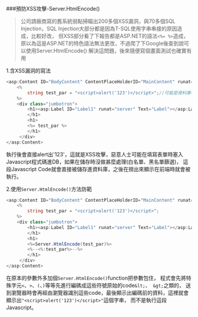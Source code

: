 ###預防XSS攻擊-Server.HtmlEncode()

>公司請廠商寫的舊系統弱點掃瞄出200多個XSS漏洞，與70多個SQL Injection，SQL Injection大部分都是因為T-SQL使用字串串接的原因造成，比較好改，
但XSS部分看了下報告都是ASP.NET的語法`<%= %>`造成，原以為這是ASP.NET的特色語法無法更改，不過爬了下Google後查到說可以使用Server.HtmlEncode()
解決這問題，後來隨便寫個畫面測試也確實有用

1.含XSS漏洞的寫法
```c#
<asp:Content ID="BodyContent" ContentPlaceHolderID="MainContent" runat="server">
    <% 
        string test_par = "<script>alert('123')</script>";//可能是資料庫中被塞進的攻擊Javascript
    %>
    <div class="jumbotron">
        <h1><asp:Label ID="Label1" runat="server" Text="Label"></asp:Label>
        </h1>
        <h1>
        <%= test_par %>
        </h1>
     </div>
</asp:Content>
```
執行後會直接alert出'123'，這就是XSS攻擊，惡意人士可能在填寫表單時塞入Javascript程式碼進DB，如果在儲存時沒做甚麼處理(白名單、黑名單篩選)，
這段Javascript Code就會直接被儲存進資料庫，之後在撈出來顯示在前端時就會被執行。  

2.使用`Server.HtmlEncode()`方法防範
```c#
<asp:Content ID="BodyContent" ContentPlaceHolderID="MainContent" runat="server">
    <% 
        string test_par = "<script>alert('123')</script>";
    %>
    <div class="jumbotron">
        <h1><asp:Label ID="Label1" runat="server" Text="Label"></asp:Label>
        </h1>
        <h1>
        <%=Server.HtmlEncode(test_par)%>
        <%--<%:test_par%>--%>
        </h1>
     </div>
</asp:Content>
```
在原本的參數外多加個`Server.HtmlEncode()`function把參數包住，
程式會先將特殊字元`<`、`>`、`(`、`)`等等先進行編碼成這些符號原始的code`&lt;`、`	&gt;`之類的，
送到瀏覽器時會再經由瀏覽器識別這些code，最後顯示出編碼前的資料，這裡就會顯示出`"<script>alert('123')</script>"`這個字串，
而不是執行這段Javascript。
